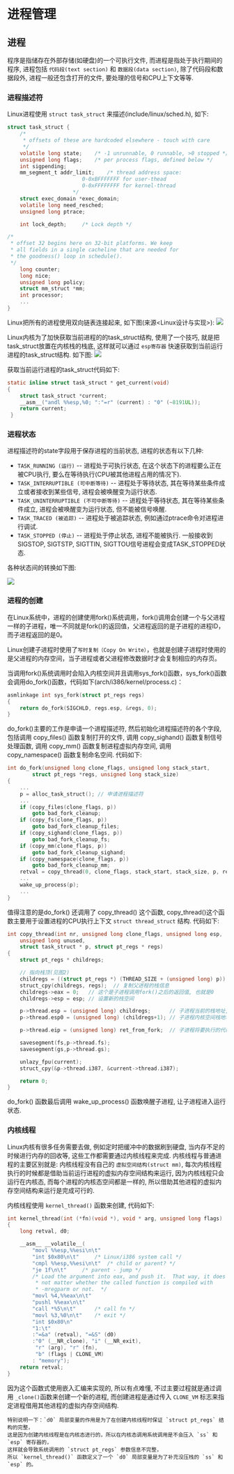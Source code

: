 # 进程管理
## 进程
程序是指储存在外部存储(如硬盘)的一个可执行文件, 而进程是指处于执行期间的程序, 进程包括 `代码段(text section)` 和 `数据段(data section)`, 除了代码段和数据段外, 进程一般还包含打开的文件, 要处理的信号和CPU上下文等等. 

### 进程描述符
Linux进程使用 `struct task_struct` 来描述(include/linux/sched.h), 如下:
```c
struct task_struct {
	/*
	 * offsets of these are hardcoded elsewhere - touch with care
	 */
	volatile long state;	/* -1 unrunnable, 0 runnable, >0 stopped */
	unsigned long flags;	/* per process flags, defined below */
	int sigpending;
	mm_segment_t addr_limit;	/* thread address space:
					 	0-0xBFFFFFFF for user-thead
						0-0xFFFFFFFF for kernel-thread
					 */
	struct exec_domain *exec_domain;
	volatile long need_resched;
	unsigned long ptrace;

	int lock_depth;		/* Lock depth */

/*
 * offset 32 begins here on 32-bit platforms. We keep
 * all fields in a single cacheline that are needed for
 * the goodness() loop in schedule().
 */
	long counter;
	long nice;
	unsigned long policy;
	struct mm_struct *mm;
	int processor;
	...
}
```
Linux把所有的进程使用双向链表连接起来, 如下图(来源<Linux设计与实现>):
![](https://github.com/liexusong/myblog/blob/master/images/task_list.png)

Linux内核为了加快获取当前进程的的task_struct结构, 使用了一个技巧, 就是把task_struct放置在内核栈的栈底, 这样就可以通过 `esp寄存器` 快速获取到当前运行进程的task_struct结构. 如下图:
![](https://raw.githubusercontent.com/liexusong/myblog/master/images/task_stack.png)

获取当前运行进程的task_struct代码如下:
```c
static inline struct task_struct * get_current(void)
{
	struct task_struct *current;
	__asm__("andl %%esp,%0; ":"=r" (current) : "0" (~8191UL));
	return current;
 }
```

### 进程状态
进程描述符的state字段用于保存进程的当前状态, 进程的状态有以下几种:
* `TASK_RUNNING (运行)` -- 进程处于可执行状态, 在这个状态下的进程要么正在被CPU执行, 要么在等待执行(CPU被其他进程占用的情况下).
* `TASK_INTERRUPTIBLE (可中断等待)` -- 进程处于等待状态, 其在等待某些条件成立或者接收到某些信号, 进程会被唤醒变为运行状态.
* `TASK_UNINTERRUPTIBLE (不可中断等待)` -- 进程处于等待状态, 其在等待某些条件成立, 进程会被唤醒变为运行状态, 但不能被信号唤醒.
* `TASK_TRACED (被追踪)` -- 进程处于被追踪状态, 例如通过ptrace命令对进程进行调试.
* `TASK_STOPPED (停止)` -- 进程处于停止状态, 进程不能被执行. 一般接收到SIGSTOP, SIGTSTP, SIGTTIN, SIGTTOU信号进程会变成TASK_STOPPED状态.

各种状态间的转换如下图:

![](https://raw.githubusercontent.com/liexusong/myblog/master/images/task_state.png)

### 进程的创建
在Linux系统中，进程的创建使用fork()系统调用，fork()调用会创建一个与父进程一样的子进程，唯一不同就是fork()的返回值，父进程返回的是子进程的进程ID，而子进程返回的是0。

Linux创建子进程时使用了`写时复制（Copy On Write）`，也就是创建子进程时使用的是父进程的内存空间，当子进程或者父进程修改数据时才会复制相应的内存页。

当调用fork()系统调用时会陷入内核空间并且调用sys_fork()函数，sys_fork()函数会调用do_fork()函数，代码如下(arch/i386/kernel/process.c)：
```c
asmlinkage int sys_fork(struct pt_regs regs)
{
	return do_fork(SIGCHLD, regs.esp, &regs, 0);
}
```
do_fork()主要的工作是申请一个进程描述符, 然后初始化进程描述符的各个字段,  包括调用 copy_files() 函数复制打开的文件,  调用 copy_sighand() 函数复制信号处理函数, 调用 copy_mm() 函数复制进程虚拟内存空间, 调用 copy_namespace() 函数复制命名空间. 代码如下:
```c
int do_fork(unsigned long clone_flags, unsigned long stack_start,
	    struct pt_regs *regs, unsigned long stack_size)
{
	...
	p = alloc_task_struct(); // 申请进程描述符
	...
	if (copy_files(clone_flags, p))
		goto bad_fork_cleanup;
	if (copy_fs(clone_flags, p))
		goto bad_fork_cleanup_files;
	if (copy_sighand(clone_flags, p))
		goto bad_fork_cleanup_fs;
	if (copy_mm(clone_flags, p))
		goto bad_fork_cleanup_sighand;
	if (copy_namespace(clone_flags, p))
		goto bad_fork_cleanup_mm;
	retval = copy_thread(0, clone_flags, stack_start, stack_size, p, regs);
	...
	wake_up_process(p);
	...
}
```
值得注意的是do_fork() 还调用了 copy_thread() 这个函数, copy_thread()这个函数主要用于设置进程的CPU执行上下文 `struct thread_struct` 结构.  代码如下:
```cpp
int copy_thread(int nr, unsigned long clone_flags, unsigned long esp,
	unsigned long unused,
	struct task_struct * p, struct pt_regs * regs)
{
	struct pt_regs * childregs;

	// 指向栈顶(见图2)
	childregs = ((struct pt_regs *) (THREAD_SIZE + (unsigned long) p)) - 1;
	struct_cpy(childregs, regs);  // 复制父进程的栈信息
	childregs->eax = 0;   // 这个是子进程调用fork()之后的返回值, 也就是0
	childregs->esp = esp; // 设置新的栈空间

	p->thread.esp = (unsigned long) childregs;      // 子进程当前的栈地址, 调用switch_to()的时候esp设置为这个地址
	p->thread.esp0 = (unsigned long) (childregs+1); // 子进程内核空间栈地址

	p->thread.eip = (unsigned long) ret_from_fork;  // 子进程将要执行的代码地址

	savesegment(fs,p->thread.fs);
	savesegment(gs,p->thread.gs);

	unlazy_fpu(current);
	struct_cpy(&p->thread.i387, &current->thread.i387);

	return 0;
}
```
do_fork() 函数最后调用 wake_up_process() 函数唤醒子进程, 让子进程进入运行状态.

### 内核线程
Linux内核有很多任务需要去做, 例如定时把缓冲中的数据刷到硬盘, 当内存不足的时候进行内存的回收等, 这些工作都需要通过内核线程来完成. 内核线程与普通进程的主要区别就是: 内核线程没有自己的 `虚拟空间结构(struct mm)`, 每次内核线程执行的时候都是借助当前运行进程的虚拟内存空间结构来运行, 因为内核线程只会运行在内核态, 而每个进程的内核态空间都是一样的, 所以借助其他进程的虚拟内存空间结构来运行是完成可行的.

内核线程使用 `kernel_thread()` 函数来创建, 代码如下:
```cpp
int kernel_thread(int (*fn)(void *), void * arg, unsigned long flags)
{
	long retval, d0;

	__asm__ __volatile__(
		"movl %%esp,%%esi\n\t"
		"int $0x80\n\t"		/* Linux/i386 system call */
		"cmpl %%esp,%%esi\n\t"	/* child or parent? */
		"je 1f\n\t"		/* parent - jump */
		/* Load the argument into eax, and push it.  That way, it does
		 * not matter whether the called function is compiled with
		 * -mregparm or not.  */
		"movl %4,%%eax\n\t"
		"pushl %%eax\n\t"		
		"call *%5\n\t"		/* call fn */
		"movl %3,%0\n\t"	/* exit */
		"int $0x80\n"
		"1:\t"
		:"=&a" (retval), "=&S" (d0)
		:"0" (__NR_clone), "i" (__NR_exit),
		 "r" (arg), "r" (fn),
		 "b" (flags | CLONE_VM)
		: "memory");
	return retval;
}
```
因为这个函数式使用嵌入汇编来实现的, 所以有点难懂, 不过主要过程就是通过调用 `_clone()`函数来创建一个新的进程, 而创建进程是通过传入 `CLONE_VM` 标志来指定进程借用其他进程的虚拟内存空间结构.

	特别说明一下：`d0` 局部变量的作用是为了在创建内核线程时保证 `struct pt_regs` 结构的完整，
	这是因为创建内核线程是在内核态进行的，所以在内核态调用系统调用是不会压入 `ss` 和 `esp` 寄存器的，
	这样就会导致系统调用的 `struct pt_regs` 参数信息不完整，
	所以 `kernel_thread()` 函数定义了一个 `d0` 局部变量是为了补充没压栈的 `ss` 和 `esp` 的。

